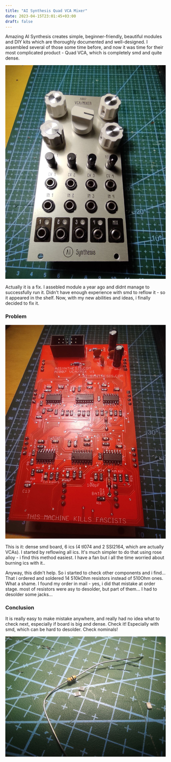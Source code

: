 ```yaml
---
title: "AI Synthesis Quad VCA Mixer"
date: 2023-04-15T23:01:45+03:00
draft: false
---
```


Amazing AI Synthesis creates simple, beginner-friendly, beautiful modules and DIY kits which are thoroughly documented and well-designed. I assembled several of those some time before, and now it was time for their most complicated product - Quad VCA, which is completely smd and quite dense.

![Quad VCA](1.jpeg)

Actually it is a fix. I assebled module a year ago and didnt manage to successfully run it. Didn't have enough experience with smd to reflow it - so it appeared in the shelf. Now, with my new abilities and ideas, i finally decided to fix it. 


### Problem

![Backside](2.jpeg)

This is it: dense smd board, 6 ics (4 tl074 and 2 SSI2164, which are actually VCAs). I started by reflowing all ics. It's much simpler to do that using rose alloy - i find this method easiest. I have a fan but i all the time worried about burning ics with it..

Anyway, this didn't help. So i started to check other components and i find...
That i ordered and soldered 14 510kOhm resistors instead of 510Ohm ones. What a shame. I found my order in mail - yes, i did that mistake at order stage.
most of resistors were asy to desolder, but part of them... I had to desolder some jacks...

### Conclusion

It is really easy to make mistake anywhere, and really had no idea what to check next, especially if board is big and dense. Check it! Especially with smd, which can be hard to desolder. Check nominals!

![Problem](3.jpeg)